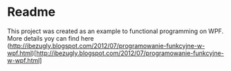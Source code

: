 <h1>Readme</h1>

This project was created as an example to functional programming on WPF.
More details yoy can find here (http://ibezugly.blogspot.com/2012/07/programowanie-funkcyjne-w-wpf.html)[http://ibezugly.blogspot.com/2012/07/programowanie-funkcyjne-w-wpf.html]
